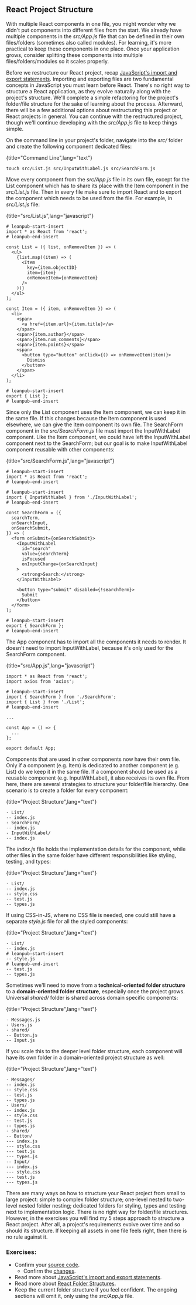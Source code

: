 ## React Project Structure

With multiple React components in one file, you might wonder why we didn't put components into different files from the start. We already have multiple components in the *src/App.js* file that can be defined in their own files/folders (sometimes also called modules). For learning, it's more practical to keep these components in one place. Once your application grows, consider splitting these components into multiple files/folders/modules so it scales properly.

Before we restructure our React project, recap [JavaScript's import and export statements](https://www.robinwieruch.de/javascript-import-export). Importing and exporting files are two fundamental concepts in JavaScript you must learn before React. There's no right way to structure a React application, as they evolve naturally along with the project's structure. We'll complete a simple refactoring for the project's folder/file structure for the sake of learning about the process. Afterward, there will be a few additional options about restructuring this project or React projects in general. You can continue with the restructured project, though we'll continue developing with the *src/App.js* file to keep things simple.

On the command line in your project's folder, navigate into the *src/* folder and create the following component dedicated files:

{title="Command Line",lang="text"}
~~~~~~~
touch src/List.js src/InputWithLabel.js src/SearchForm.js
~~~~~~~

Move every component from the *src/App.js* file in its own file, except for the List component which has to share its place with the Item component in the *src/List.js* file. Then in every file make sure to import React and to export the component which needs to be used from the file. For example, in *src/List.js* file:

{title="src/List.js",lang="javascript"}
~~~~~~~
# leanpub-start-insert
import * as React from 'react';
# leanpub-end-insert

const List = ({ list, onRemoveItem }) => (
  <ul>
    {list.map((item) => (
      <Item
        key={item.objectID}
        item={item}
        onRemoveItem={onRemoveItem}
      />
    ))}
  </ul>
);

const Item = ({ item, onRemoveItem }) => (
  <li>
    <span>
      <a href={item.url}>{item.title}</a>
    </span>
    <span>{item.author}</span>
    <span>{item.num_comments}</span>
    <span>{item.points}</span>
    <span>
      <button type="button" onClick={() => onRemoveItem(item)}>
        Dismiss
      </button>
    </span>
  </li>
);

# leanpub-start-insert
export { List };
# leanpub-end-insert
~~~~~~~

Since only the List component uses the Item component, we can keep it in the same file. If this changes because the Item component is used elsewhere, we can give the Item component its own file. The SearchForm component in the *src/SearchForm.js* file must import the InputWithLabel component. Like the Item component, we could have left the InputWithLabel component next to the SearchForm; but our goal is to make InputWithLabel component reusable with other components:

{title="src/SearchForm.js",lang="javascript"}
~~~~~~~
# leanpub-start-insert
import * as React from 'react';
# leanpub-end-insert

# leanpub-start-insert
import { InputWithLabel } from './InputWithLabel';
# leanpub-end-insert

const SearchForm = ({
  searchTerm,
  onSearchInput,
  onSearchSubmit,
}) => (
  <form onSubmit={onSearchSubmit}>
    <InputWithLabel
      id="search"
      value={searchTerm}
      isFocused
      onInputChange={onSearchInput}
    >
      <strong>Search:</strong>
    </InputWithLabel>

    <button type="submit" disabled={!searchTerm}>
      Submit
    </button>
  </form>
);

# leanpub-start-insert
export { SearchForm };
# leanpub-end-insert
~~~~~~~

The App component has to import all the components it needs to render. It doesn't need to import InputWithLabel, because it's only used for the SearchForm component.

{title="src/App.js",lang="javascript"}
~~~~~~~
import * as React from 'react';
import axios from 'axios';

# leanpub-start-insert
import { SearchForm } from './SearchForm';
import { List } from './List';
# leanpub-end-insert

...

const App = () => {
  ...
};

export default App;
~~~~~~~

Components that are used in other components now have their own file. Only if a component (e.g. Item) is dedicated to another component (e.g. List) do we keep it in the same file. If a component should be used as a reusable component (e.g. InputWithLabel), it also receives its own file. From here, there are several strategies to structure your folder/file hierarchy. One scenario is to create a folder for every component:

{title="Project Structure",lang="text"}
~~~~~~~
- List/
-- index.js
- SearchForm/
-- index.js
- InputWithLabel/
-- index.js
~~~~~~~

The *index.js* file holds the implementation details for the component, while other files in the same folder have different responsibilities like styling, testing, and types:

{title="Project Structure",lang="text"}
~~~~~~~
- List/
-- index.js
-- style.css
-- test.js
-- types.js
~~~~~~~

If using CSS-in-JS, where no CSS file is needed, one could still have a separate *style.js* file for all the styled components:

{title="Project Structure",lang="text"}
~~~~~~~
- List/
-- index.js
# leanpub-start-insert
-- style.js
# leanpub-end-insert
-- test.js
-- types.js
~~~~~~~

Sometimes we'll need to move from a **technical-oriented folder structure** to a **domain-oriented folder structure**, especially once the project grows. Universal *shared/* folder is shared across domain specific components:

{title="Project Structure",lang="text"}
~~~~~~~
- Messages.js
- Users.js
- shared/
-- Button.js
-- Input.js
~~~~~~~

If you scale this to the deeper level folder structure, each component will have its own folder in a domain-oriented project structure as well:

{title="Project Structure",lang="text"}
~~~~~~~
- Messages/
-- index.js
-- style.css
-- test.js
-- types.js
- Users/
-- index.js
-- style.css
-- test.js
-- types.js
- shared/
-- Button/
--- index.js
--- style.css
--- test.js
--- types.js
-- Input/
--- index.js
--- style.css
--- test.js
--- types.js
~~~~~~~

There are many ways on how to structure your React project from small to large project: simple to complex folder structure; one-level nested to two-level nested folder nesting; dedicated folders for styling, types and testing next to implementation logic. There is no right way for folder/file structures. However, in the exercises you will find my 5 steps approach to structure a React project. After all, a project's requirements evolve over time and so should its structure. If keeping all assets in one file feels right, then there is no rule against it.

### Exercises:

* Confirm your [source code](https://codesandbox.io/s/github/the-road-to-learn-react/hacker-stories/tree/2021/React-Folder-Structure).
  * Confirm the [changes](https://github.com/the-road-to-learn-react/hacker-stories/compare/2021/react-modern-final...2021/React-Folder-Structure).
* Read more about [JavaScript's import and export statements](https://www.robinwieruch.de/javascript-import-export).
* Read more about [React Folder Structures](https://www.robinwieruch.de/react-folder-structure).
* Keep the current folder structure if you feel confident. The ongoing sections will omit it, only using the *src/App.js* file.